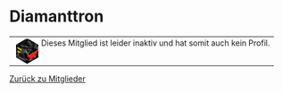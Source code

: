 <h1 class="mitgliedname">Diamanttron</h1>

<table class="error_table"><tr><td><img style="vertical-align:top" src="Head/Diamanttron.png" width="50px">Dieses Mitglied ist leider inaktiv und
hat somit auch kein Profil.</td></tr></table>

[Zurück zu Mitglieder](https://themaun.github.io/Mitglieder)
